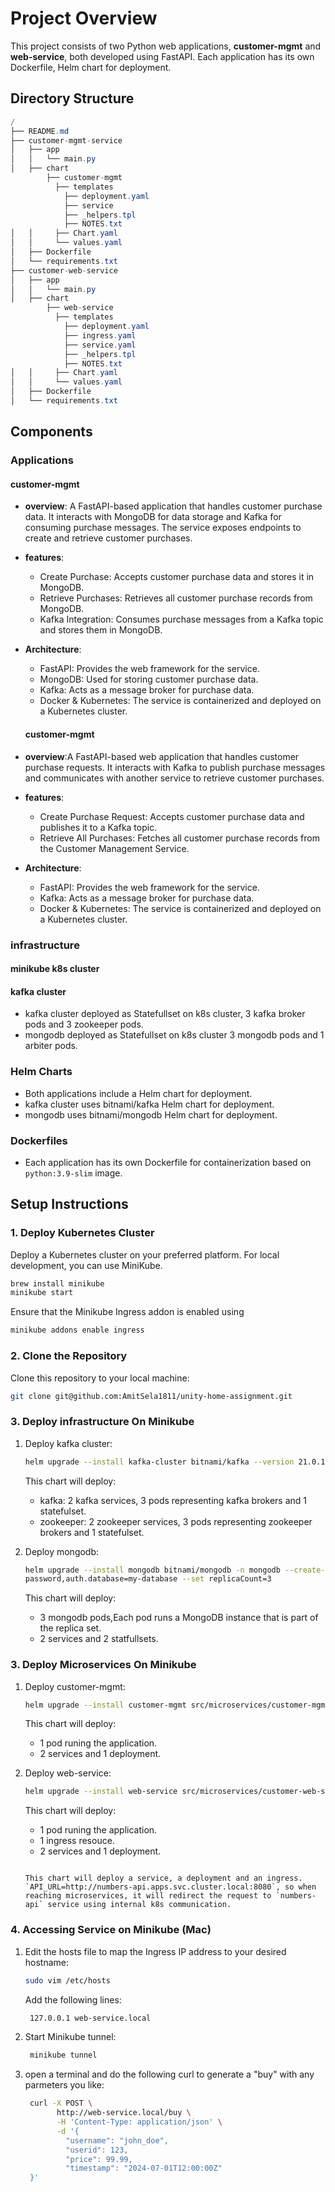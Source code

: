 # Project Overview

This project consists of two Python web applications, **customer-mgmt** and **web-service**, both developed using FastAPI. Each application has its own Dockerfile, Helm chart for deployment.

## Directory Structure
```csharp
/
├── README.md
├── customer-mgmt-service
│   ├── app
│   │   └── main.py
│   ├── chart
        ├── customer-mgmt
          ├── templates
            ├── deployment.yaml
            ├── service
            ├── _helpers.tpl
            ├── NOTES.txt
│   │     ├── Chart.yaml
│   │     └── values.yaml
│   ├── Dockerfile
│   └── requirements.txt
├── customer-web-service
│   ├── app
│   │   └── main.py
│   ├── chart
        ├── web-service
          ├── templates
            ├── deployment.yaml
            ├── ingress.yaml
            ├── service.yaml
            ├── _helpers.tpl
            ├── NOTES.txt
│   │     ├── Chart.yaml
│   │     └── values.yaml
│   ├── Dockerfile
│   └── requirements.txt
```


## Components

### Applications
  #### customer-mgmt
- **overview**: A FastAPI-based application that handles customer purchase data. It interacts with MongoDB for data storage and Kafka for consuming purchase messages. The service exposes endpoints to create and retrieve customer purchases.
- **features**: 
  - Create Purchase: Accepts customer purchase data and stores it in MongoDB.
  - Retrieve Purchases: Retrieves all customer purchase records from MongoDB.
  - Kafka Integration: Consumes purchase messages from a Kafka topic and stores them in MongoDB.
 
- **Architecture**:
  - FastAPI: Provides the web framework for the service.
  - MongoDB: Used for storing customer purchase data.
  - Kafka: Acts as a message broker for purchase data.
  - Docker & Kubernetes: The service is containerized and deployed on a Kubernetes cluster. 
        
  #### customer-mgmt
- **overview**:A FastAPI-based web application that handles customer purchase requests. It interacts with Kafka to publish purchase messages and communicates with another service to retrieve customer purchases.
- **features**: 
  - Create Purchase Request: Accepts customer purchase data and publishes it to a Kafka topic.
  - Retrieve All Purchases: Fetches all customer purchase records from the Customer Management Service.
 
- **Architecture**:
  - FastAPI: Provides the web framework for the service.
  - Kafka: Acts as a message broker for purchase data.
  - Docker & Kubernetes: The service is containerized and deployed on a Kubernetes cluster.
 
### infrastructure 
  #### minikube k8s cluster
  #### kafka cluster
  - kafka cluster deployed as Statefullset on k8s cluster, 3 kafka broker pods and 3 zookeeper pods.
  - mongodb deployed as Statefullset on k8s cluster 3 mongodb pods and 1 arbiter pods.
        
    
### Helm Charts
- Both applications include a Helm chart for deployment.
- kafka cluster uses bitnami/kafka Helm chart for deployment.
- mongodb uses bitnami/mongodb Helm chart for deployment.

### Dockerfiles
- Each application has its own Dockerfile for containerization based on `python:3.9-slim` image.

## Setup Instructions

### 1. Deploy Kubernetes Cluster

Deploy a Kubernetes cluster on your preferred platform. For local development, you can use MiniKube. 
```bash
brew install minikube
minikube start
```
Ensure that the Minikube Ingress addon is enabled using
```bash
minikube addons enable ingress
```

### 2. Clone the Repository

Clone this repository to your local machine:

```bash
git clone git@github.com:AmitSela1811/unity-home-assignment.git
```

### 3. Deploy infrastructure On Minikube

1. Deploy kafka cluster:

    ```bash
    helm upgrade --install kafka-cluster bitnami/kafka --version 21.0.1 -n kafka-cluster  --create-namespace --set replicaCount=3 --set zookeeper.replicaCount=3
    ```
    This chart will deploy:
    - kafka: 2 kafka services, 3 pods representing kafka brokers and 1 statefulset.
    - zookeeper: 2 zookeeper services, 3 pods representing zookeeper brokers and 1 statefulset.

2. Deploy mongodb:

    ```bash
    helm upgrade --install mongodb bitnami/mongodb -n mongodb --create-namespace --set architecture=replicaset,auth.rootPassword=secretpassword,auth.username=my-user,auth.password=my- 
    password,auth.database=my-database --set replicaCount=3
    ```
    This chart will deploy:
    - 3 mongodb pods,Each pod runs a MongoDB instance that is part of the replica set.
    - 2 services and 2 statfullsets.


### 3. Deploy Microservices On Minikube

1. Deploy customer-mgmt:

    ```bash
    helm upgrade --install customer-mgmt src/microservices/customer-mgmt-service/chart/customer-mgmt -n customer-mgmt --create-namespace
    ```
    This chart will deploy:
    - 1 pod runing the application.
    - 2 services and 1 deployment.
  
2. Deploy web-service:

    ```bash
    helm upgrade --install web-service src/microservices/customer-web-service/chart/web-service -n web-service --create-namespace
    ```
    This chart will deploy:
    - 1 pod runing the application.
    - 1 ingress resouce.
    - 2 services and 1 deployment.
    ```

    This chart will deploy a service, a deployment and an ingress.
    `API_URL=http://numbers-api.apps.svc.cluster.local:8080`, so when reaching microservices, it will redirect the request to `numbers-api` service using internal k8s communication.

### 4. Accessing Service on Minikube (Mac)

1. Edit the hosts file to map the Ingress IP address to your desired hostname:

    ```bash
    sudo vim /etc/hosts
    ```

    Add the following lines:

    ```bash
     127.0.0.1 web-service.local
    ```

2. Start Minikube tunnel:

    ```bash
     minikube tunnel
    ```
3. open a terminal and do the following curl to generate a "buy" with any parmeters you like:
   ```bash
    curl -X POST \ 
          http://web-service.local/buy \
          -H 'Content-Type: application/json' \
          -d '{
            "username": "john_doe",
            "userid": 123,
            "price": 99.99,
            "timestamp": "2024-07-01T12:00:00Z"
    }'
    ```
